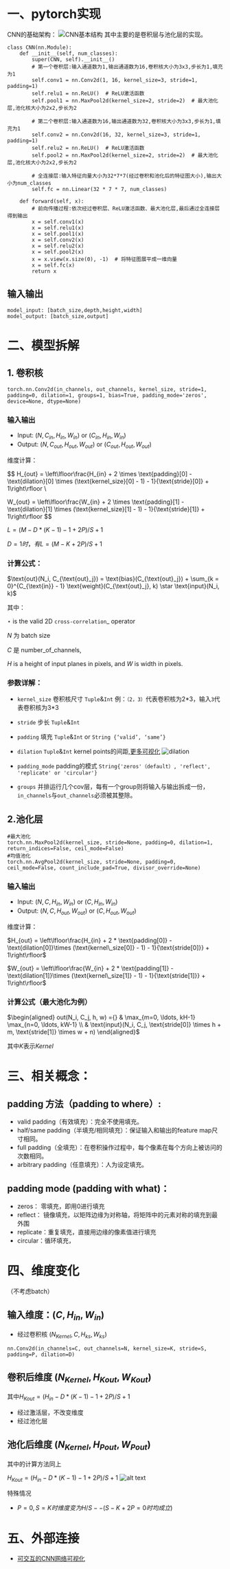 # 一、pytorch实现
CNN的基础架构：
![CNN基本结构](https://i-blog.csdnimg.cn/blog_migrate/dd24ffc1b67ac2aa6553ded74168bc47.png)
其中主要的是卷积层与池化层的实现。

```
class CNN(nn.Module):
    def __init__(self, num_classes):
        super(CNN, self).__init__()
        # 第一个卷积层:输入通道数为1,输出通道数为16,卷积核大小为3x3,步长为1,填充为1
        self.conv1 = nn.Conv2d(1, 16, kernel_size=3, stride=1, padding=1)
        self.relu1 = nn.ReLU()  # ReLU激活函数
        self.pool1 = nn.MaxPool2d(kernel_size=2, stride=2)  # 最大池化层,池化核大小为2x2,步长为2
        
        # 第二个卷积层:输入通道数为16,输出通道数为32,卷积核大小为3x3,步长为1,填充为1
        self.conv2 = nn.Conv2d(16, 32, kernel_size=3, stride=1, padding=1)
        self.relu2 = nn.ReLU()  # ReLU激活函数
        self.pool2 = nn.MaxPool2d(kernel_size=2, stride=2)  # 最大池化层,池化核大小为2x2,步长为2
        
        # 全连接层:输入特征向量大小为32*7*7(经过卷积和池化后的特征图大小),输出大小为num_classes
        self.fc = nn.Linear(32 * 7 * 7, num_classes)
 
    def forward(self, x):
        # 前向传播过程:依次经过卷积层、ReLU激活函数、最大池化层,最后通过全连接层得到输出
        x = self.conv1(x)
        x = self.relu1(x)
        x = self.pool1(x)
        x = self.conv2(x)
        x = self.relu2(x)
        x = self.pool2(x)
        x = x.view(x.size(0), -1)  # 将特征图展平成一维向量
        x = self.fc(x)
        return x

```

## 输入输出
```
model_input: [batch_size,depth,height,width]
model_output: [batch_size,output]
```

# 二、模型拆解

## 1. 卷积核
```
torch.nn.Conv2d(in_channels, out_channels, kernel_size, stride=1, padding=0, dilation=1, groups=1, bias=True, padding_mode='zeros', device=None, dtype=None)
```
### 输入输出
- Input: $(N, C_{in}, H_{in}, W_{in})$ or $(C_{in}, H_{in}, W_{in})$
- Output: $(N, C_{out}, H_{out}, W_{out})$ or $(C_{out}, H_{out}, W_{out})$

维度计算：

$$
H_{out} = \left\lfloor\frac{H_{in}  + 2 \times \text{padding}[0] - \text{dilation}[0] \times (\text{kernel\_size}[0] - 1) - 1}{\text{stride}[0]} + 1\right\rfloor
\\

W_{out} = \left\lfloor\frac{W_{in}  + 2 \times \text{padding}[1] - \text{dilation}[1] \times (\text{kernel\_size}[1] - 1) - 1}{\text{stride}[1]} + 1\right\rfloor
$$

$L =(M-D*(K-1)-1+2P)/S+1$

$D=1时，有L =(M-K+2P)/S+1$

### 计算公式：
$\text{out}(N_i, C_{\text{out}_j}) = \text{bias}(C_{\text{out}_j}) +
        \sum_{k = 0}^{C_{\text{in}} - 1} \text{weight}(C_{\text{out}_j}, k) \star \text{input}(N_i, k)$

 其中：

$\star$ is the valid 2D `cross-correlation`_ operator

$N$ 为 batch size

$C$ 是 number_of_channels,

$H$ is a height of input planes in pixels, and $W$ is width in pixels.



### 参数详解：
- `kernel_size` 卷积核尺寸 `Tuple`&`Int` 例：`（2，3）`代表卷积核为2\*3，输入`3`代表卷积核为3\*3
- `stride` 步长 `Tuple`&`Int` 
- `padding` 填充 `Tuple`&`Int` or `String {‘valid’, ‘same’}` 
- `dilation` `Tuple`&`Int` kernel points的间距,[更多可视化](https://github.com/vdumoulin/conv_arithmetic/blob/master/README.md) ![dilation](https://github.com/vdumoulin/conv_arithmetic/raw/master/gif/dilation.gif) 

- `padding_mode` padding的模式 `String{'zeros'（default）, 'reflect', 'replicate' or 'circular'} `
- `groups` 并排运行几个cov层，每有一个group则将输入与输出拆成一份，`in_channels`与`out_channels`必须被其整除。

## 2.池化层

```
#最大池化
torch.nn.MaxPool2d(kernel_size, stride=None, padding=0, dilation=1, return_indices=False, ceil_mode=False) 
#均值池化
torch.nn.AvgPool2d(kernel_size, stride=None, padding=0, ceil_mode=False, count_include_pad=True, divisor_override=None)
```
### 输入输出
- Input: $(N, C, H_{in}, W_{in})$ or $(C, H_{in}, W_{in})$
- Output: $(N, C, H_{out}, W_{out})$ or $(C, H_{out}, W_{out})$

维度计算：

$H_{out} = \left\lfloor\frac{H_{in} + 2 * \text{padding[0]} - \text{dilation[0]}\times (\text{kernel\_size[0]} - 1) - 1}{\text{stride[0]}} + 1\right\rfloor$

$W_{out} = \left\lfloor\frac{W_{in} + 2 * \text{padding[1]} - \text{dilation[1]}\times (\text{kernel\_size[1]} - 1) - 1}{\text{stride[1]}} + 1\right\rfloor$

### 计算公式（最大池化为例）

$\begin{aligned}
            out(N_i, C_j, h, w) ={} & \max_{m=0, \ldots, kH-1} \max_{n=0, \ldots, kW-1} \\
                                    & \text{input}(N_i, C_j, \text{stride[0]} \times h + m,
                                                   \text{stride[1]} \times w + n)
\end{aligned}$

其中$K$表示$Kernel$



# 三、相关概念：
## padding 方法（padding to where）:
- valid padding（有效填充）：完全不使用填充。
- half/same padding（半填充/相同填充）：保证输入和输出的feature map尺寸相同。
- full padding（全填充）：在卷积操作过程中，每个像素在每个方向上被访问的次数相同。
- arbitrary padding（任意填充）：人为设定填充。
## padding mode (padding with what)：
- zeros： 零填充，即用0进行填充
- reflect： 镜像填充，以矩阵边缘为对称轴，将矩阵中的元素对称的填充到最外围
- replicate：重复填充，直接用边缘的像素值进行填充
- circular：循环填充，



# 四、维度变化
（不考虑batch）

## 输入维度：$(C,H_{in},W_{in})$

- 经过卷积核 
$(N_{Kernel},C,H_{ks},W_{ks})$

`nn.Conv2d(in_channels=C, out_channels=N, kernel_size=K, stride=S, padding=P, dilation=D)` 

## 卷积后维度 $(N_{Kernel},H_{Kout},W_{Kout})$
其中$H_{Kout} =(H_{in}-D*(K-1)-1+2P)/S+1$

- 经过激活层，不改变维度
- 经过池化层

## 池化后维度 $(N_{Kernel}, H_{Pout}, W_{Pout})$
其中的计算方法同上

$H_{Kout} =(H_{in}-D*(K-1)-1+2P)/S+1$
![alt text](image-4.png)



特殊情况
- $P=0, S=K时维度变为H/S--(S-K+2P=0时均成立)$


# 五、外部连接
- [可交互的CNN网络可视化](https://poloclub.github.io/cnn-explainer/)